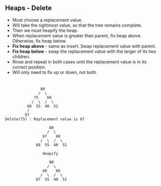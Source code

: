 ## Heaps - Delete
* Must choose a replacement value.
* Will take the rightmost value, so that the tree remains complete.
* Then we must heapify the heap.
* When replacement value is greater than parent, fix heap above. Otherwise, fix heap below.
* **Fix heap above** - same as insert. Swap replacement value with parent.
* **Fix heap below** - swap the replacement value with the larger of its two children.
* Rinse and repeat in both cases until the replacement value is in its correct position.
* Will only need to fix up or down, not both
#
                    80
                   /  \
                 75    60
                /  \  /  \
              68  55  40  52
              /
             67
    Delete(75) : Replacement value is 67 
                   
                        80
                       /  \
                     67    60
                    /  \  /  \
                  68  55  40  52
                     
                     Heapify

                        80
                       /  \
                     68    60
                    /  \  /  \
                  67  55  40  52                 
     